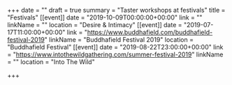 +++
date = ""
draft = true
summary = "Taster workshops at festivals"
title = "Festivals"
[[event]]
date = "2019-10-09T00:00:00+00:00"
link = ""
linkName = ""
location = "Desire & Intimacy"
[[event]]
date = "2019-07-17T11:00:00+00:00"
link = "https://www.buddhafield.com/buddhafield-festival-2019"
linkName = "Buddhafield Festival 2019"
location = "Buddhafield Festival"
[[event]]
date = "2019-08-22T23:00:00+00:00"
link = "https://www.intothewildgathering.com/summer-festival-2019"
linkName = ""
location = "Into The Wild"

+++

